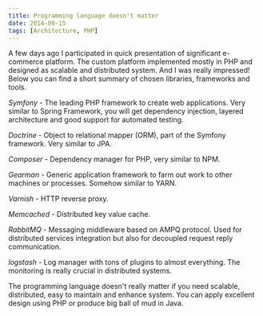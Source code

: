 ```yaml
---
title: Programming language doesn't matter
date: 2014-09-15
tags: [Architecture, PHP]
---
```


A few days ago I participated in quick presentation of significant e-commerce platform. 
The custom platform implemented mostly in PHP and designed as scalable and distributed system. 
And I was really impressed! Below you can find a short summary of chosen libraries, frameworks and tools. 

*Symfony* - The leading PHP framework to create web applications. 
Very similar to Spring Framework, you will get dependency injection, layered architecture and good support for automated testing.

*Doctrine* - Object to relational mapper (ORM), part of the Symfony framework.  Very similar to JPA.

*Composer* - Dependency manager for PHP, very similar to NPM.
 
*Gearman* - Generic application framework to farm out work to other machines or processes. Somehow similar to YARN. 

*Varnish* - HTTP reverse proxy.

*Memcached* - Distributed key value cache.

*RabbitMQ* - Messaging middleware based on AMPQ protocol. Used for distributed services integration but also for decoupled request reply communication.  

*logstash* - Log manager with tons of plugins to almost everything. The monitoring is really crucial in distributed systems.

The programming language doesn't really matter if you need scalable, distributed, easy to maintain and enhance system. 
You can apply excellent design using PHP or produce big ball of mud in Java.
